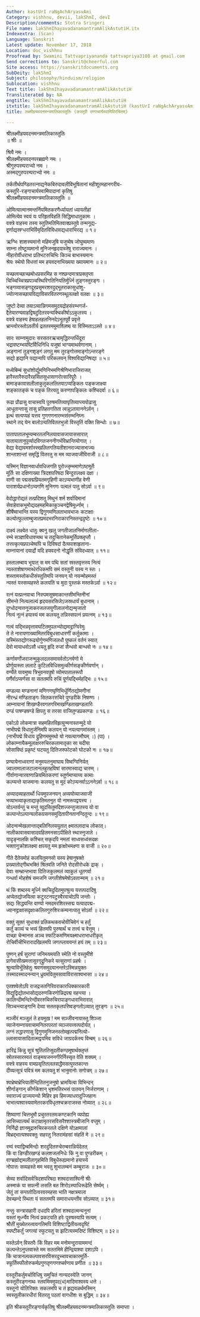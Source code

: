 ```yaml
---
Author: kastUrI raNgAchAryasvAmi
Category: vishhnu, devii, lakShmI, devI
Description/comments: Stotra Sringeri
File name: lakShmIhayavadanamantramAlikAstutiH.itx
Indexextra: (Scan)
Language: Sanskrit
Latest update: November 17, 2018
Location: doc_vishhnu
Proofread by: Swamini Tattvapriyananda tattvapriya3108 at gmail.com
Send corrections to: Sanskrit@cheerful.com
Site access: https://sanskritdocuments.org
SubDeity: lakShmI
Subject: philosophy/hinduism/religion
Sublocation: vishhnu
Text title: lakShmIhayavadanamantramAlikAstutiH
Transliterated by: NA
engtitle: lakShmIhayavadanamantramAlikAstutiH
itxtitle: lakShmIhayavadanamantramAlikAstutiH (kastUrI raNgAchAryasvAmivirachitam)
title: लक्ष्मीहयवदनमन्त्रमालिकास्तुतिः (कस्तूरी रण्गाचार्यस्वामिविरचितम्)

---
```

  
 श्रीलक्ष्मीहयवदनमन्त्रमालिकास्तुतिः   
 ॥ श्रीः ॥  
  
श्रियै नमः ।  
श्रीलक्ष्मीहयवदनपरब्रह्मणे नमः ।  
श्रीगुरुपरम्पराभ्यो नमः ।  
अस्मद्गुरुपरम्पराभ्यो नमः ॥  
  
तर्कतीर्थपण्डितरत्नाद्यनेकबिरुदावलीविभूषितानां महीशूरमहानगरीय-  
कस्तूरि-रङ्गाचार्यस्वामिपादानां कृतिषु  
श्रीलक्ष्मीहयवदनमन्त्रमालिकास्तुतिः ॥  
  
ओमित्यात्मानमन्तर्नियमितकरणैर्ध्यायतां ध्यायतीहां  
ओमित्येव स्वयं यः परिहृतविहतिं सिद्धिमाधातुकामः ।  
वक्त्रे वाहस्य तस्य स्तुतिमतिमितवाक्प्रस्तुवे तन्मनूद्य-  
द्वर्णाद्यस्रग्धराभिर्विमृदितविविधावद्यधाराभिरद्य ॥ १॥  
  
ऋग्भिः शाशस्यमानो महिमजुषि यजुष्येष जोघुष्यमाणः  
साम्ना तोष्टूय्यमानो मुनिजनहृदयाब्जेषु राराज्यमानः ।  
नीहारोर्वीधराभा प्रतिभटरुचिभिः किञ्च बाभास्यमानः  
श्रेयः स्थेयो विधत्तां मम हयवदनाभिख्यया ख्यायमानः ॥ २॥  
  
यच्छत्वच्छाच्छबोधप्रसरमिह स नश्छन्दमात्राप्रक्लृप्ता  
चिच्चिच्चित्रप्रपञ्चस्थिरिगतिनियतिर्मुर्ध्नि तुङ्गस्तुरङ्गः ।  
भङ्गव्यासङ्गदूरप्रसृमरशरदुद्भूतराकासुधांशु-  
ज्योत्नासच्छायविद्याविसरवितरणस्थूललक्षो वलक्षः ॥ ३॥  
  
जुष्टो देव्या तयाऽव्यान्निगमसमुदयद्रोहसंरम्भगर्ज-  
द्दैतेयारण्यवाहद्विषदुदितरवन्यक्चिकीर्षाऽऽकुलस्य ।  
वक्त्रे वाहस्य हेषाहलहलनिनदेऽभूतपूर्वे प्रवृत्ते  
भ्रान्त्वोरस्तोऽवतीर्य द्रततरममुमाश्लिष्य या विस्मिताऽऽस्ते ॥ ४॥  
  
सारः साम्नामुदारः सरसतरऋचामृद्धिरन्तर्धिदूरा  
भद्रावष्टम्भयष्टिर्विधिनिधि यजुषां भाग्यमाथर्वणानाम् ।  
अङ्गानां तुङ्गशृङ्गं लगतु मम तुरङ्गोत्तमाङ्गोऽन्तरङ्गे  
सद्यो हृद्यानि पद्यान्यपि परिकलयन् विश्वविद्यानिषद्या ॥ ५॥  
  
मध्येबिम्बं सुधांशोर्द्युमणिनिभमणिश्रेणिभाराजिराजत्  
हारैस्तारैरुदारैरहसितसुधासागरोत्सारिपूरैः ।  
बामाङ्कावासलीलाकुतुकललितयाऽप्यङ्कितः पङ्कजाक्ष्या  
शङ्कातङ्कं च पङ्कं तिरयतु करुणापङ्किलः कश्चिदर्वा ॥ ६॥  
  
रूढा प्रौढासु वाचास्वपि पुरुषमतिव्यापृतिव्याप्त्यपोढासु  
आधूतान्तासु तासु प्रतिहतगतिता त्वन्नुऽतावाननेऽर्वन् ।  
इत्थं सत्यप्यहं यत्तव गुणगणनारम्भसंरम्भनिघ्नः  
स्थाने तद् येन बालोऽप्यतिविततभुजो विस्तृतिं वक्ति सिन्धोः ॥ ७॥  
  
पातापातालभूम्यम्बरतलनिलयावासजायाससारात्  
यातायातानुपूर्व्यादविगतजननीगर्भविभ्रान्तियोगात् ।  
वेद्या वेद्यावमर्शास्स्खलितगतियतीशानराज्यासभाज्यः  
शान्ताशान्तां समृद्धिं वितरतु स मम व्याजवाजीविराजी ॥ ८॥  
  
यस्मिन् विज्ञानवार्धावधिजगति पुरोज्जृम्भमाणेऽष्टमूर्तेः  
मूर्तिः सा दक्षिणाख्या त्रिदशपरिषदा बिन्दुरालक्ष्य दक्षा ।  
वाणी सा पद्मसद्मप्रियतमगृहिणी काऽप्यभाणीह वेणी  
पाराशर्यप्रधानोऽप्यगणि मुनिगणः पल्वलं पातु सोऽर्वा ॥ ९॥  
  
वेदोद्धारोद्यतं तत्प्रदिशतु मिथुनं शर्म शर्वादिमानां  
सेवाहेवाकभूमोद्यदहमहमिकाकुञ्चनद्वेषिमूर्ध्नाम् ।  
शीर्षेष्वाभान्ति यस्य द्विगुणमणिलताभावभाजः कटाक्षाः  
कल्योत्फुल्लाम्बुजातप्रमदभरनिराकारनिस्तन्द्रदृष्टेः ॥ १०॥  
  
दाक्ष्यं लक्ष्येत धातुः क्वनु खलु जगतीजालनिर्माणलीला-  
रम्भे सञ्ज्ञाविधावप्यथ च तदुचितानेकमूर्तिप्रक्लृप्तौ ।  
तत्तत्कृत्यप्रपञ्चेष्वपि च दिविषदां दैत्यपाशाहृताना-  
माम्नायानां दयार्द्रो यदि हयवदनो नोद्धृतिं संविदध्यात् ॥ ११॥  
  
हस्तालम्बाय भूयात् स मम पथि सतां स्रस्तवृत्तस्य नित्यं  
न्यस्ताशेषागमाब्धेरधिकमपि समं वस्तुनी यस्य न स्तः ।  
शस्तामस्तोकधीसंस्तुतिमपि जनयन् यो नयन्मोहमस्तं  
न्यस्तं यस्सव्यहस्ते कलयति च मुदा पुस्तकं मस्तकेऽर्वा ॥ १२॥  
  
रत्नं यत्प्रत्नवाचा निरुपमसुषमाकान्तसीमन्तिनीनां  
सीमन्ते नित्यलाल्यं हृदयसरसिजेऽजस्रधार्यं बुधानाम् ।  
दुग्धोदन्वत्तनूजाकरजलजयुगीलालनोद्यन्मृजातो  
नित्यं नूत्नं हयास्यं मम कलयतु तन्निस्सपत्नं प्रयत्नम् ॥ १३॥  
  
णत्वं यद्भिन्नवृत्तावघटितमुपलभ्योद्यमाद्द्राग्विरेमुः  
ते ते नारायणाख्यामितरविबुधसाधारणीं कर्तुकामाः ।  
यस्मिंस्तद्योगरूढ्योर्गुणमणिजलधौ पुष्कलं वर्तनं स्यात्  
देवो मायाधवोऽसौ धयतु हृदि रुजां सैन्धवो बान्धवो नः ॥ १४॥  
  
कर्णावर्णोजराजन्मुकुलदलसमावर्वतोऽनर्वणो मे  
प्रोर्णुयास्ता ललाटे कुटिलविधिसमुत्कीर्णसङ्कीर्णवर्णान् ।  
वर्ण्येते यावमुष्य त्रिभुवनवपुषो व्योमपातालरूपौ  
पर्णैर्वाऽप्यर्णसा वा सततमपि रुचिं पूर्णयद्भिर्महद्भिः ॥ १५॥  
  
मण्डल्या मण्डनानां मणिगणघृणिभिर्धूर्णितद्योमणीनां  
नीरन्ध्रं मण्डिताङ्गः सितकररुचिरे पुण्डरीके निषण्णः ।  
आम्नायानां शिखण्डैरवगतगरिमाखण्डिताखण्डलारिः  
दण्डं पाषण्डषण्डे क्षिपतु स तरसा वाजितुण्डप्रकाण्डः ॥ १६॥  
  
एकोऽग्रे लोकमात्रा सहमहितविहृत्युन्मनास्तन्मुदे यो  
नाभीपद्मे विधातुर्जनिमपि कलयन् यो नयत्यागमांस्तम् ।  
(नाभीपद्मे विधाय द्रुहिणममुमथो यो नयत्यागमौघम् ।) (पा) ।  
लोकाम्नायैकमूलाक्षररुचिरकलामातृका सा यदीया  
सोसाविष्ठं प्रकृष्टं घटयतु दितिजस्फोटको घोटको नः ॥ १७॥  
  
प्रण्यायेनाध्वराणां मनुमयतनुमाघाय विष्वग्विनिर्यत्  
ज्वालामालाजटालानलहुतहविषां सारमास्वाद्य चारुम् ।  
गीर्वाणान्वारवाणान्नियमितकरणां स्तूर्णमाप्याय्य कामाः  
कल्प्यन्ते याजमानाः कलयतु स मुदं कोऽप्यनर्वाऽऽननेऽर्वा ॥ १८॥  
  
अव्यादव्याहतार्थो धियमुपजनयन् अव्ययोव्याजवाजी  
भव्याभव्याकृताद्याकृतिमतनुत यो नामरूपद्वयस्य ।  
योऽन्तर्यन्तुं च मन्तुं व्युदसितुमदिशज्जन्तुजातस्य यो वा  
कल्पान्तेऽल्पान्यलोकग्रसनसमुदितापीनतानन्दितुन्दः ॥ १९॥  
  
ओदन्वन्मेखलान्ताद्बलिनिलययुतात् क्ष्मातलादाच लोकात्।  
नालीकावासवासादवहितमनसाऽपीक्षिते स्थास्नुजाते ।  
यादृङ्नालक्षि कश्चित् सकृदपि नमतां साध्वसध्वंसदक्षः  
भक्तानुक्रोशलक्ष्मा क्षपयतु मम हृत्क्षोभमक्ष्णा स वाजी ॥ २०॥  
  
गीते दैतेयमोहं कलयितुमनसो यस्य हेषानुषक्ते  
प्रख्यातोद्गीथभक्तिं श्रितवति जनिते रोदसीरोधके द्राक् ।  
देवाः सम्भ्रान्तभावा दितिजकुलमलं व्याकुलं धूतगर्वा  
गन्धर्वा मोहशेषं समजनि जगतीशेषमेषोऽवतान्माम् ॥ २१॥  
  
थं किं शब्दस्य मूर्ध्नि क्वचिदुदितमुपश्रुत्य यत्तत्पदादिषु  
अप्येतद्योजयित्वा कटुरटनपटुस्वैरवाचोऽपि जन्तोः ।  
सद्यः सिद्ध्यन्ति वाण्यो नमदमरशिरस्सद्म यत्पादपद्म-  
ध्यानाद्द्राक्षासदृक्षाःकलितगुरुशिरःकम्पनाःपातु सोऽर्वा ॥ २२॥  
  
वक्तुं सूक्तं सुधाक्तं प्रतिकथकवचोवीचिवेगं च हर्तुं  
कर्तुं काव्यं च भव्यं हितमपि पुरुषार्थं च तत्त्वं च वेत्तुम् ।  
वाच्छा चेन्मानस अञ्च स्फटिकमणिमयक्ष्माधराभाधरीकृत्  
रोचिर्वीचीभिरारादखिलमपि जगत्प्लावयन्तं हयं तम् ॥ २३॥  
  
पुष्णन् हर्षं सुराणां जनिमयमयति स्मेति नो वस्तुमीशे  
प्रागेवासीत्प्रमत्तासुरगृद्रुनिकरे यत्सुराणां प्रहर्षः ।  
श्रुत्याविर्भूतिहेतुः श्रवणसमुदयानन्तरेऽस्मिन्नयुक्तः  
तस्मादस्मादनन्यान् ध्रुवमवितुमसावाविरासाश्वभासा ॥ २४॥  
  
एतश्श्वेतोऽपि राजद्रजतगिरिवराकारधिक्कारकारी  
विद्युद्विद्योतभासोद्यदरुणकिरणोन्निद्रपद्म वहन्त्या ।  
कालिन्दीमन्दिरेन्दीवररुचिरुचिरापाङ्गधाराभिरारात्  
सिञ्चन्त्याङ्गानि देव्या सततकृतपरिष्वङ्गतोऽव्यात् तुरङ्गः ॥ २५॥  
  
मञ्जीरं मञ्जुलं ते हयमुख ! मम सञ्जीवनायास्तु शिञ्जा  
व्याजेनाम्नायवाचामनितरपरतां व्यञ्जयत्त्वत्पदोर्यत् ।  
लग्नं तद्धारणासु द्विगुणमुनिजनस्तोमहृत्पद्मनित्यो-  
ल्लासायासादितात्मद्वयमिव सविधे जाग्रदर्कस्य विम्बम् ॥ २६॥  
  
हारिद्रं किन्नु सूत्रं श्रुतिततिसुदतीकण्ठमूषार्थक्लृप्तं  
स्रोतस्सारस्वतं वाङ्मयजननगीरेर्निस्सृत वेति शक्यम् ।  
वक्त्रे वाहस्य वामप्रसृतितललसद्धैमसत्पुस्तकान्तः  
दीव्यत्सूत्रं पवित्रं मम कलयतु शं भानुमानोः सगोत्रम् ॥ २७॥  
  
श्वभ्रेष्वभ्रेभियातीन्दितितनुजनुषो भ्रामयित्वा विभिन्दन्  
शीर्णाङ्गान् कीर्णकेशान् भृशमतिरभसं पातयन् निर्जराणाम् ।  
स्वाराज्यं प्राज्ययन्यो मिहिर इव हिमज्याधरादुज्जिहानः  
भाभात्यश्वास्यवामेतरकरविधृतश्चक्रराजस्स नोव्यात् ॥ २८॥  
  
शिष्याणां चित्तभूमौ प्रचुरतरतमःकण्टकानि व्यपोह्य  
आसिच्यात्यर्थं कटाक्षामृतरसविसरैश्शास्त्रबीजानि वप्तुम् ।  
निर्निद्रो ज्ञानमुद्रारुचिरकरतले दक्षिणे योऽक्षमालां  
बिभ्रद्भात्यश्ववक्तुः सहरतु नितरामंहसां संहतिं मे ॥ २९॥  
  
रम्यं स्याद्विम्बमिन्दोः शरदुदितरुचेरम्बरान्निर्यदेतत्  
किं वा डिण्डीरखण्डं कलशजलनिधेः किं नु वा पुण्डरीकम् ।  
वाग्ब्रह्मोद्दामलीलागृहमिति विबुधैरूह्यमानो हयास्ये  
नोपात्तः सव्यहस्ते मम भवतु शुभालम्बनं कम्बुराजः ॥ ३०॥  
  
सेव्या शर्वादिसर्वत्रिदशपरिषदा शश्वदासाश्विनी श्रीः  
अस्माकं या सपत्नी लसति बत शिरोऽस्याधिरूढेति सेर्ष्यम् ।  
जेतुं तां सन्ततोदित्वरवरमहसा भाति नक्षत्रमाला  
देवच्छन्दे स्थिता यं सततमपि समाराधयन्तीव सोऽव्यात् ॥ ३१॥  
  
नन्तुः सन्त्रासहारी दधदपि हरितां शश्वदात्मन्यनूनां  
यस्तां मूर्ध्न्येव नित्यं प्रकटयति हरेः पूरुषस्यापि सत्यम् ।  
श्रौतीं मुख्येतरत्वावगतिमपि विशिष्टाद्वितीयत्वदृष्टिं  
स्पष्टीकर्तुं जगत्यां स्फुटयतु स झटित्यस्मदिष्टं विशिष्टम् ॥ ३२॥  
  
मस्तेऽर्वन् विस्तरैः किं विहर मम मनोमन्दुरायाममन्दं  
कल्पन्तेऽनुप्लवास्ते मम सततमिमे हीन्द्रियाश्वा दशाऽपि ।  
किं चात्रानल्पकल्पावसरविसरदुच्चावचाकारमूर्ति-  
स्फूर्तिस्फीतोरुकर्मप्रगुणतृणगणश्चर्वणाय प्रणीतः ॥ ३३॥  
  
वस्तूरीकर्तुमर्चाविधिषु समुचितं नान्यदस्येति जानन्  
कस्तूरीरङ्गनाथः स्तवमिममुपद(ध)मादिमाश्वस्य धत्ते ।  
यस्तूनो योतिरिक्तः सकलमपि च तं हृद्ययन्नर्थमस्मिन्  
स्वस्तूलीकारधीरां वितरतु पठतां वागधीशः स बुद्धिम् ॥ ३४॥  
  
इति श्रीकस्तूरीरङ्गार्यकृतिषु श्रीलक्ष्मीहयवदनमन्त्रमालिकास्तुतिः समाप्ता ।  

  
  
